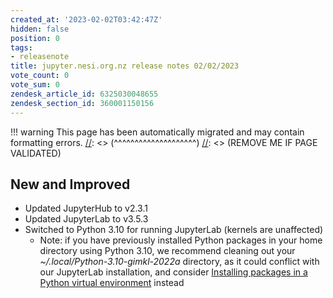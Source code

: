 ```yaml
---
created_at: '2023-02-02T03:42:47Z'
hidden: false
position: 0
tags:
- releasenote
title: jupyter.nesi.org.nz release notes 02/02/2023
vote_count: 0
vote_sum: 0
zendesk_article_id: 6325030048655
zendesk_section_id: 360001150156
---
```




[//]: <> (REMOVE ME IF PAGE VALIDATED)
[//]: <> (vvvvvvvvvvvvvvvvvvvv)
!!! warning
    This page has been automatically migrated and may contain formatting errors.
[//]: <> (^^^^^^^^^^^^^^^^^^^^)
[//]: <> (REMOVE ME IF PAGE VALIDATED)

## New and Improved

-   Updated JupyterHub to v2.3.1
-   Updated JupyterLab to v3.5.3
-   Switched to Python 3.10 for running JupyterLab (kernels are
    unaffected)
    -   Note: if you have previously installed Python packages in your
        home directory using Python 3.10, we recommend cleaning out your
        *~/.local/Python-3.10-gimkl-2022a* directory, as it could
        conflict with our JupyterLab installation, and consider
        [Installing packages in a Python virtual
        environment](../../Scientific_Computing/Supported_Applications/Python.md#installing_packages_in_a_python_virtual_environment)
        instead